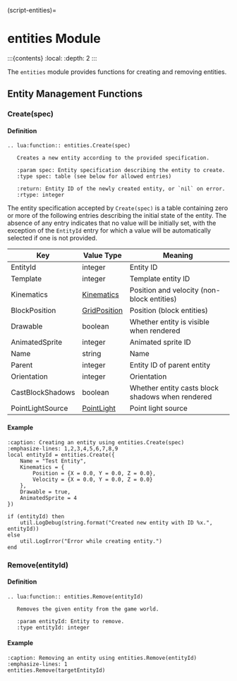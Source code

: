 (script-entities)=
# entities Module

:::{contents}
:local:
:depth: 2
:::

The `entities` module provides functions for creating and removing entities.

## Entity Management Functions

### Create(spec)

#### Definition

```{eval-rst}
.. lua:function:: entities.Create(spec)

   Creates a new entity according to the provided specification.
   
   :param spec: Entity specification describing the entity to create.
   :type spec: table (see below for allowed entries)

   :return: Entity ID of the newly created entity, or `nil` on error.
   :rtype: integer
```

The entity specification accepted by `Create(spec)` is a table containing
zero or more of the following entries describing the initial state of the entity.
The absence of any entry indicates that no value will be initially set, with the
exception of the `EntityId` entry for which a value will be automatically selected
if one is not provided.

| Key              | Value Type                                 | Meaning                                          |
|------------------|--------------------------------------------|--------------------------------------------------|
| EntityId         | integer                                    | Entity ID                                        |
| Template         | integer                                    | Template entity ID                               |
| Kinematics       | [Kinematics](#script-types-kinematics)     | Position and velocity (non-block entities)       |
| BlockPosition    | [GridPosition](#script-types-gridposition) | Position (block entities)                        |
| Drawable         | boolean                                    | Whether entity is visible when rendered          |
| AnimatedSprite   | integer                                    | Animated sprite ID                               |
| Name             | string                                     | Name                                             |
| Parent           | integer                                    | Entity ID of parent entity                       |
| Orientation      | integer                                    | Orientation                                      |
| CastBlockShadows | boolean                                    | Whether entity casts block shadows when rendered |
| PointLightSource | [PointLight](#script-types-pointlight)     | Point light source                               |

#### Example

```{code-block} lua
:caption: Creating an entity using entities.Create(spec)
:emphasize-lines: 1,2,3,4,5,6,7,8,9
local entityId = entities.Create({
    Name = "Test Entity",
    Kinematics = {
        Position = {X = 0.0, Y = 0.0, Z = 0.0},
        Velocity = {X = 0.0, Y = 0.0, Z = 0.0}
    },
    Drawable = true,
    AnimatedSprite = 4
})

if (entityId) then
    util.LogDebug(string.format("Created new entity with ID %x.", entityId))
else
    util.LogError("Error while creating entity.")
end
```

### Remove(entityId)

#### Definition

```{eval-rst}
.. lua:function:: entities.Remove(entityId)

   Removes the given entity from the game world.
   
   :param entityId: Entity to remove.
   :type entityId: integer
```   

#### Example

```{code-block} lua
:caption: Removing an entity using entities.Remove(entityId)
:emphasize-lines: 1
entities.Remove(targetEntityId)
```
